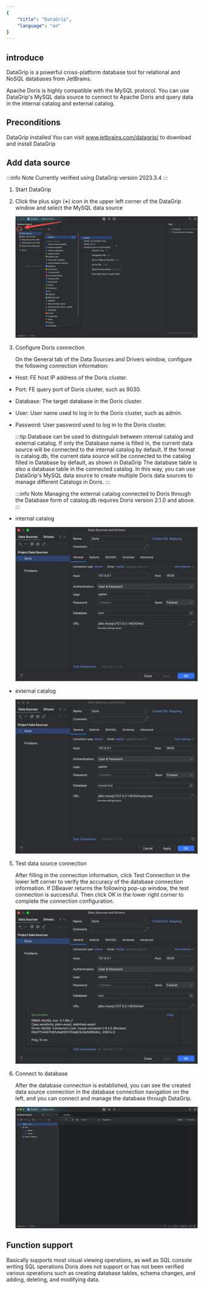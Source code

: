 ```yaml
---
{
    "title": "DataGrip",
    "language": "en"
}
---
```


<!--
Licensed to the Apache Software Foundation (ASF) under one
or more contributor license agreements.  See the NOTICE file
distributed with this work for additional information
regarding copyright ownership.  The ASF licenses this file
to you under the Apache License, Version 2.0 (the
"License"); you may not use this file except in compliance
with the License.  You may obtain a copy of the License at

  http://www.apache.org/licenses/LICENSE-2.0

Unless required by applicable law or agreed to in writing,
software distributed under the License is distributed on an
"AS IS" BASIS, WITHOUT WARRANTIES OR CONDITIONS OF ANY
KIND, either express or implied.  See the License for the
specific language governing permissions and limitations
under the License.
-->

## introduce

DataGrip is a powerful cross-platform database tool for relational and NoSQL databases from JetBrains.

Apache Doris is highly compatible with the MySQL protocol. You can use DataGrip's MySQL data source to connect to Apache Doris and query data in the internal catalog and external catalog.

## Preconditions

DataGrip installed
You can visit www.jetbrains.com/datagrip/ to download and install DataGrip

## Add data source

:::info Note
Currently verified using DataGrip version 2023.3.4
:::

1. Start DataGrip
2. Click the plus sign (**+**) icon in the upper left corner of the DataGrip window and select the MySQL data source

    ![add data source](/images/datagrip1.png)

3. Configure Doris connection

    On the General tab of the Data Sources and Drivers window, configure the following connection information:

  - Host: FE host IP address of the Doris cluster.
  - Port: FE query port of Doris cluster, such as 9030.
  - Database: The target database in the Doris cluster.
  - User: User name used to log in to the Doris cluster, such as admin.
  - Password: User password used to log in to the Doris cluster.

    :::tip
    Database can be used to distinguish between internal catalog and external catalog. If only the Database name is filled in, the current data source will be connected to the internal catalog by default. If the format is catalog.db, the current data source will be connected to the catalog filled in Database by default, as shown in DataGrip The database table is also a database table in the connected catalog. In this way, you can use DataGrip's MySQL data source to create multiple Doris data sources to manage different Catalogs in Doris.
    :::

    :::info Note
    Managing the external catalog connected to Doris through the Database form of catalog.db requires Doris version 2.1.0 and above.
    :::

  - internal catalog

    ![connect internal catalog](/images/datagrip2.png)

  - external catalog

    ![connect external catalog](/images/datagrip3.png)

5. Test data source connection

    After filling in the connection information, click Test Connection in the lower left corner to verify the accuracy of the database connection information. If DBeaver returns the following pop-up window, the test connection is successful. Then click OK in the lower right corner to complete the connection configuration.

   ![test connection](/images/datagrip4.png)

6. Connect to database

    After the database connection is established, you can see the created data source connection in the database connection navigation on the left, and you can connect and manage the database through DataGrip.

   ![create connection](/images/datagrip5.png)

## Function support

Basically supports most visual viewing operations, as well as SQL console writing SQL operations Doris does not support or has not been verified various operations such as creating database tables, schema changes, and adding, deleting, and modifying data.
